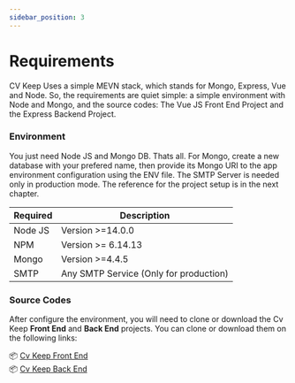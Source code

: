 ```yaml
---
sidebar_position: 3
---
```


# Requirements

CV Keep Uses a simple MEVN stack, which stands for Mongo, Express, Vue and Node. So, the requirements are quiet simple: a simple environment with Node and Mongo, and the source codes: The Vue JS Front End Project and the Express Backend Project.

### Environment

You just need Node JS and Mongo DB. Thats all. For Mongo, create a new database with your prefered name, then provide its Mongo URI to the app environment configuration using the ENV file. The SMTP Server is needed only in production mode. The reference for the project setup is in the next chapter. 

|Required|Description|
|---|---|
|Node JS| Version >=14.0.0|
|NPM|Version >= 6.14.13|
|Mongo| Version >=4.4.5|
|SMTP|Any SMTP Service (Only for production)|

### Source Codes

After configure the environment, you will need to clone or download the Cv Keep **Front End** and **Back End** projects. You can clone or download them on the following links:

📦 [Cv Keep Front End](https://github.com/Cv-Keep/cvkeep-frontend)  
📦 [Cv Keep Back End](https://github.com/Cv-Keep/cvkeep-backend)